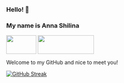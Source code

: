 ### Hello! 🙌

### My name is Anna Shilina

<a href="https://www.linkedin.com/in/anshilina/" target="blank"><img align="center" src="https://blog.waalaxy.com/wp-content/uploads/2021/01/Linkedin-Logo-2048x1280.png" alt="" height="50" width="80" /></a> <a href="https://www.codewars.com/users/annashilina" target="blank"><img align="center" src="https://www.codewars.com/users/annashilina/badges/micro" alt="" height="50" width="150" /></a>


Welcome to my GitHub and nice to meet you!



[![GitHub Streak](http://github-readme-streak-stats.herokuapp.com?user=anshilina&theme=calm)](https://git.io/streak-stats)
